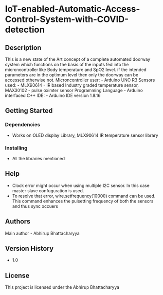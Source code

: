 # IoT-enabled-Automatic-Access-Control-System-with-COVID-detection
## Description

This is a new state of the Art concept of a complete automated doorway system which functions on the basis of the inputs fed into the microncontroller like Body temperature and SpO2 level. if the intended 
parameters are in the optimum level then only the doorway can be accessed otherwise not.
Microncontroller user: - Arduino UNO R3
Sensors used: - MLX90614 - IR based Industry graded temperature sensor, MAX30102 - pulse oximter sensor
Programming Language - Arduino interfaced C++ 
IDE: - Arduino IDE version 1.8.16

## Getting Started

### Dependencies

* Works on OLED display Library, MLX90614 IR temperature sensor library

### Installing

* All the libraries mentioned

## Help

* Clock error might occur when using multiple I2C sensor. In this case master slave confuguration is used. 
* To resolve that error, wire.setfrequency(10000) command can be used. This command enhances the pulsetting frequency of both the sensors and thus sync occuers

## Authors

Main author - Abhirup Bhattacharyya

## Version History

* 1.0

## License

This project is licensed under the Abhirup Bhattacharyya
